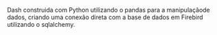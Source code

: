 Dash construida com Python utilizando o pandas para a manipulaçãode dados, criando uma conexão direta com a base de dados em Firebird utilizando o sqlalchemy.

